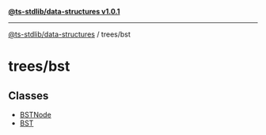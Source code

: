 [**@ts-stdlib/data-structures v1.0.1**](../../README.md)

***

[@ts-stdlib/data-structures](../../modules.md) / trees/bst

# trees/bst

## Classes

- [BSTNode](classes/BSTNode.md)
- [BST](classes/BST.md)

